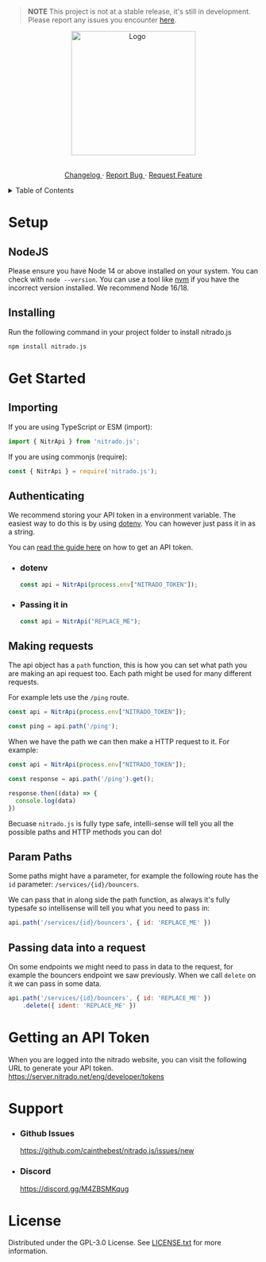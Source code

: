 > **NOTE** This project is not at a stable release, it's still in development. Please report any issues you encounter [here](https://github.com/cainthebest/nitrado.js/issues/new).

<div align="center">
  <a>
    <img src="https://cdn.discordapp.com/attachments/754460402729091212/964958946651693086/IMG_1775.png" alt="Logo"  height="250">
  </a>

  <p align="center">
    <br />
    <a href="https://github.com/cainthebest/nitrado.js/blob/master/CHANGELOG.md">
      Changelog
    </a>
    ·
    <a href="https://github.com/cainthebest/nitrado.js/issues/news">
      Report Bug
    </a>
    ·
    <a href="https://github.com/cainthebest/nitrado.js/issues/new">
      Request Feature
    </a>
  </p>
</div>

<details>
  <summary> Table of Contents </summary>

  <ol>
    <li>
      <a href="#setup">Setup</a>
      <ol>
        <li><a href="#nodejs">NodeJS</a></li>
        <li><a href="#installing">Installing</a></li>
      </ol>
    </li>
    <li>
      <a href="#get-started">Get Started</a>
      <ol>
        <li><a href="#importing">Importing</li>
        <li><a href="#authenticating">Authenticating</a></li>
        <li><a href="#making-requests">Making Requests</a></li>
        <li><a href="#param-paths">Param Paths</a></li>
        <li><a href="#passing-data-into-a-request">Passing data into a request</a></li>
      </ol>
    </li>
    <li>
      <a href="#getting-an-api-token">Getting an API token</a>
    </li>
    <li>
      <a href="#support">Support</a>
    </li>
    <li>
      <a href="#license">License</a>
    </li>
  </ol>
</details>

# Setup

## NodeJS

Please ensure you have Node 14 or above installed on your system. You can check with `node --version`. You can use a tool like [nvm](https://github.com/nvm-sh/nvm) if you have the incorrect version installed. We recommend Node 16/18.

## Installing

Run the following command in your project folder to install nitrado.js

```bash
npm install nitrado.js
```

# Get Started

## Importing 

If you are using TypeScript or ESM (import):

```js
import { NitrApi } from 'nitrado.js';
```

If you are using commonjs (require):

```js
const { NitrApi } = require('nitrado.js');
```

## Authenticating

We recommend storing your API token in a environment variable. The easiest way to do this is by using [dotenv](https://www.npmjs.com/package/dotenv). You can however just pass it in as a string.

You can [read the guide here](#getting-an-api-token) on how to get an API token.

  - ### dotenv
    ```js
    const api = NitrApi(process.env["NITRADO_TOKEN"]);
    ```

  - ### Passing it in
    ```js
    const api = NitrApi("REPLACE_ME");
    ```

## Making requests

The api object has a `path` function, this is how you can set what path you are making an api request too. Each path might be used for many different requests.

For example lets use the `/ping` route.

```js
const api = NitrApi(process.env["NITRADO_TOKEN"]);

const ping = api.path('/ping');
```

When we have the path we can then make a HTTP request to it. For example:

```js
const api = NitrApi(process.env["NITRADO_TOKEN"]);

const response = api.path('/ping').get();

response.then((data) => {
  console.log(data)
})
```

Becuase `nitrado.js` is fully type safe, intelli-sense will tell you all the possible paths and HTTP methods you can do!

## Param Paths

Some paths might have a parameter, for example the following route has the `id` parameter: `/services/{id}/bouncers`.

We can pass that in along side the path function, as always it's fully typesafe so intellisense will tell you what you need to pass in:

```js
api.path('/services/{id}/bouncers', { id: 'REPLACE_ME' })
```

## Passing data into a request

On some endpoints we might need to pass in data to the request, for example the bouncers endpoint we saw previously. When we call `delete` on it we can pass in some data.

```js
api.path('/services/{id}/bouncers', { id: 'REPLACE_ME' })
    .delete({ ident: 'REPLACE_ME' })
```

# Getting an API Token

When you are logged into the nitrado website, you can visit the following URL to generate your API token. https://server.nitrado.net/eng/developer/tokens

# Support

- ### Github Issues
  https://github.com/cainthebest/nitrado.js/issues/new

- ### Discord
  https://discord.gg/M4ZBSMKqug

# License

Distributed under the GPL-3.0 License. See [LICENSE.txt](./LICENSE.txt) for more information.
